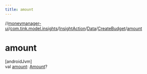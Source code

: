 ```yaml
---
title: amount
---
```

//[moneymanager-ui](../../../../../index.html)/[com.tink.model.insights](../../../index.html)/[InsightAction](../../index.html)/[Data](../index.html)/[CreateBudget](index.html)/[amount](amount.html)



# amount



[androidJvm]\
val [amount](amount.html): [Amount](../../../../com.tink.model.misc/-amount/index.html)?




